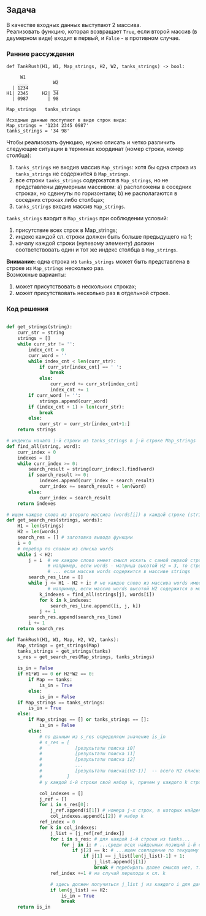 ## Задача

В качестве входных данных выступают 2 массива.    
Реализовать функцию, которая возвращает `True`, если второй массив (в двумерном виде) входит в первый, и `False` - в противном случае.

### Ранние рассуждения

```
def TankRush(H1, W1, Map_strings, H2, W2, tanks_strings) -> bool:

     W1
    ____         W2
  | 1234         __
H1| 2345     H2| 34
  | 0987       | 98

Map_strings   tanks_strings

Исходные данные поступают в виде строк вида:
Map_strings = '1234 2345 0987'
tanks_strings = '34 98'

```

Чтобы реализовать функцию, нужно описать и четко различить следующие ситуации в терминах координат (номер строки, номер столбца):
1) `tanks_strings` не входив массив `Map_strings`: хотя бы одна строка из `tanks_strings` не содержится в `Map_strings`.
2) все строки `tanks_strings` содержатся в `Map_strings`, но не представлены двумерным массивом:
    a) расположены в соседних строках, но сдвинуты по горизонтали;
    b) не располагаются в соседних строках либо столбцах;
3) `tanks_strings` входив массив `Map_strings`.

`tanks_strings` входит в `Map_strings` при соблюдении условий:     
1) присутствие всех строк в Map_strings;
2) индекс каждой сл. строки должен быть больше предыдущего на 1;
3) началу каждой строки (нулевому элементу) должен соответствовать один и тот же индекс столбца в `Map_strings`.

**Внимание:** одна строка из `tanks_strings` может быть представлена в строке из `Map_strings` несколько раз.    
Возможные варианты:
1) может присутствовать в нескольких строках;
2) может присутствовать несколько раз в отдельной строке.


### Код решения

```python

def get_strings(string):
    curr_str = string
    strings = []
    while curr_str != '':
        index_cnt = 0
        curr_word = ''
        while index_cnt < len(curr_str):
            if curr_str[index_cnt] == ' ':
                break
            else:
                curr_word += curr_str[index_cnt]
                index_cnt += 1
        if curr_word != '':
            strings.append(curr_word)
        if (index_cnt + 1) > len(curr_str):
            break
        else:
            curr_str = curr_str[index_cnt+1:]
    return strings

# индексы начала i-й строки из tanks_strings в j-й строке Map_strings
def find_all(string, word):
    curr_index = 0
    indexes = []
    while curr_index >= 0:
        search_result = string[curr_index:].find(word)
        if search_result >= 0:
            indexes.append(curr_index + search_result)
            curr_index += search_result + len(word)
        else:
            curr_index = search_result
    return indexes

# ищем каждое слова из второго массива (words[i]) в каждой строке (strings[j]) основного
def get_search_res(strings, words):
    H1 = len(strings)
    H2 = len(words)
    search_res = [] # заготовка вывода функции
    i = 0
    # перебор по словам из списка words
    while i < H2: 
        j = i  # не каждое слово имеет смысл искать с самой первой строки из strings
               # например, если words - матрица высотой H2 = 3, то строки из ее 3-й строки можно не искать в 1 и 2 строках strings...
               # ... если массив words содержится в массиве strings 
        search_res_line = []
        while j <= H1 - H2 + i: # не каждое слово из массива words имеет смысл искать ниже определенной строки в strings
               # например, если массив words высотой H2 содержится в массиве strings, то i1 будет располагаться не ниже j=H1-H2+1
            k_indexes = find_all(strings[j], words[i])
            for k in k_indexes:
                search_res_line.append([i, j, k])
            j += 1
        search_res.append(search_res_line)
        i += 1
    return search_res

def TankRush(H1, W1, Map, H2, W2, tanks):
    Map_strings = get_strings(Map)
    tanks_strings = get_strings(tanks)
    s_res = get_search_res(Map_strings, tanks_strings)
    
    is_in = False
    if H1*W1 == 0 or H2*W2 == 0:
        if Map == tanks:
            is_in = True
        else:
            is_in = False
    if Map_strings == tanks_strings:
        is_in = True
    else:
        if Map_strings == [] or tanks_strings == []:
            is_in = False
        else:
            # по данным из s_res определяем значение is_in
            # s_res = [ 
            #            [результаты поиска i0]
            #            [результаты поиска i1]
            #            [результаты поиска i2]
            #            ...
            #            [результаты поискаi(H2-1)]  -- всего H2 списков
            #         ]
            # у каждой i-й строки свой набор k, причем у каждого k строго по одному --> и j по одному

            col_indexes = []
            j_ref = []
            for i in s_res[0]:
                j_ref.append(i[1]) # номера j-х строк, в которых найдена 0-я строка из tanks
                col_indexes.append(i[2]) # набор k
            ref_index = 0
            for k in col_indexes:
                j_list = [j_ref[ref_index]]
                for i in s_res: # для каждой i-й строки из tanks...
                    for j in i: # ...среди всех найденных позиций i-й строки в map...
                        if j[2] == k: # ...ищем совпадение по текущему k
                            if j[1] == j_list[len(j_list)-1] + 1:
                                j_list.append(j[1])
                                break # перебирать далее смысла нет, т.к. для данных i-й строки и столбца k единств. верное j найдено 
                ref_index +=1 # на случай перехода к сл. k

                # здесь должен получиться j_list j из каждого i для данного k
                if len(j_list) == H2:
                    is_in = True
                    break
    return is_in
```
